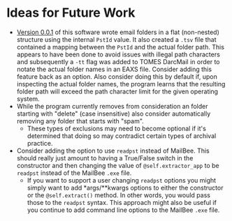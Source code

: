 # Ideas for Future Work

- [Version 0.0.1](https://github.com/StateArchivesOfNorthCarolina/tomes-pst-extractor/commit/d3e8e6fe87da2048947370bdae0522e9b3298128#diff-34cffdae1474e839ffac88fe019a0155) of this software wrote email folders in a flat (non-nested) structure using the internal `PstId` value. It also created a `.tsv` file that contained a mapping between the `PstId` and the actual folder path. This appears to have been done to avoid issues with illegal path characters and subsequently a `-tt` flag was added to TOMES DarcMail in order to notate the actual folder names in an EAXS file. Consider adding this feature back as an option. Also consider doing this by default if, upon inspecting the actual folder names, the program learns that the resulting folder path will exceed the path character limit for the given operating system.
- While the program currently removes from consideration an folder starting with "delete" (case insensitive) also consider automatically removing any folder that starts with "spam".
	- These types of exclusions may need to become optional if it's determined that doing so may contradict certain types of archival practice.
- Consider adding the option to use `readpst` instead of MailBee. This should really just amount to having a True/False switch in the constructor and then changing the value of `@self.extractor_app` to be `readpst` instead of the MailBee `.exe` file.
	- If you want to support a user changing `readpst` options you might simply want to add \*args/\**kwargs options to either the constructor or the `@self.extract()` method. In other words, you would pass those to the `readpst` syntax. This approach might also be useful if you continue to add command line options to the MailBee `.exe` file.